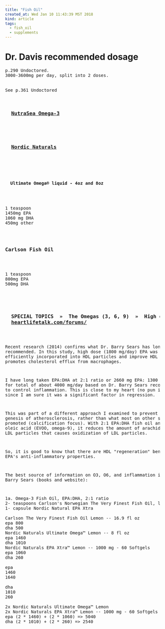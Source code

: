 ```yaml
---
title: "Fish Oil"
created_at: Wed Jan 10 11:43:39 MST 2018
kind: article
tags:
  - fish_oil
  - supplements
---
```


<h1>Dr. Davis recommended dosage</h1>

<pre>
p.290 Undoctored.
3000-3600mg per day, split into 2 doses.
<//pre>

See p.361 Undoctored

<h3>
  <a href="https://www.nutrasea.ca/" target="_blank">NutraSea Omega-3</a>
</h3>

<h3>
  <a href="https://nordicnaturals.com/consumers/" target="_blank">Nordic Naturals</a>
</h3>

<h4>
  <a href="https://nordicnaturals.com/en/consumers/ultimate-omega-liquid/514/?ProdID=1431" target="_blank"></a>
  Ultimate Omega® liquid - 4oz and 8oz
</h4>

<pre>
1 teaspoon
1450mg EPA
1060 mg DHA
450mg other 
</pre>

<h3>Carlson Fish Oil</h3>

<pre>
1 teaspoon
800mg EPA
500mg DHA
</pre>

<h3>
  SPECIAL TOPICS  »  The Omegas (3, 6, 9)  »  High dose (1800 mg/day) EPA (fish oil) Regenerates HDL Function
  <a href="http://www.heartlifetalk.com/forums/default.aspx?g=posts&m=119098#post119098" target="_blank">heartlifetalk.com/forums/</a>
</h3>

Recent research (2014) confirms what Dr. Barry Sears has long recommended.
In this study, high dose (1800 mg/day) EPA was shown to be efficiently
incorporated into HDL particles and improve HDL function and promotes
cholesterol efflux from macrophages.

I have long taken EPA:DHA at 2:1 ratio or 2660 mg EPA: 1300 mg DHA
for total of about 4000 mg/day based on Dr. Barry Sears recommendation
to control inflammation.  This is close to my heart (no pun intended)
since I am sure it was a significant factor in regression.

This was part of a different approach I examined to prevent the genesis
of atherosclerosis, rather than what most on other sites promoted
(calcification focus). With 2:1 EPA:DHA fish oil and increased oleic
acid (EVOO, omega-9), it reduces the amount of arachidonic acid in LDL
particles that causes oxidization of LDL particles.

So, it is good to know that there are HDL "regeneration" benefits to
EPA's anti-inflammatory properties.

The best source of information on O3, O6, and inflammation is Dr. Barry
Sears (books and website):

<pre>
1a. Omega-3 Fish Oil, EPA:DHA, 2:1 ratio
2- teaspoons Carlson's Norwegian The Very Finest Fish Oil, lemon-flavored
1- capsule Nordic Natural EPA Xtra

Carlson The Very Finest Fish Oil Lemon -- 16.9 fl oz
epa 800
dha 500
Nordic Naturals Ultimate Omega™ Lemon -- 8 fl oz
epa 1460
dha 1010
Nordic Naturals EPA Xtra™ Lemon -- 1000 mg - 60 Softgels
epa 1060
dha 260

epa
1460
1640

dha
1010
260

2x Nordic Naturals Ultimate Omega™ Lemon
2x Nordic Naturals EPA Xtra™ Lemon -- 1000 mg - 60 Softgels
epa (2 * 1460) + (2 * 1060) => 5040
dha (2 * 1010) + (2 * 260) => 2540

</pre>

<!--
html boilerplate
<a href="" target="_blank"></a>
<a name=""></a>
<img src="" width="400px">
<ul>
  <li></li>
</ul>
<pre>
</pre>
<p style="margin-bottom: 2em;"></p>
<hr style="border: 0; height: 3px; background: #333; background-image: linear-gradient(to right, #ccc, #333, #ccc);">
<pre><code>
</code></pre>
<math xmlns='http://www.w3.org/1998/Math/MathML' display='block'>
</math>
-->
